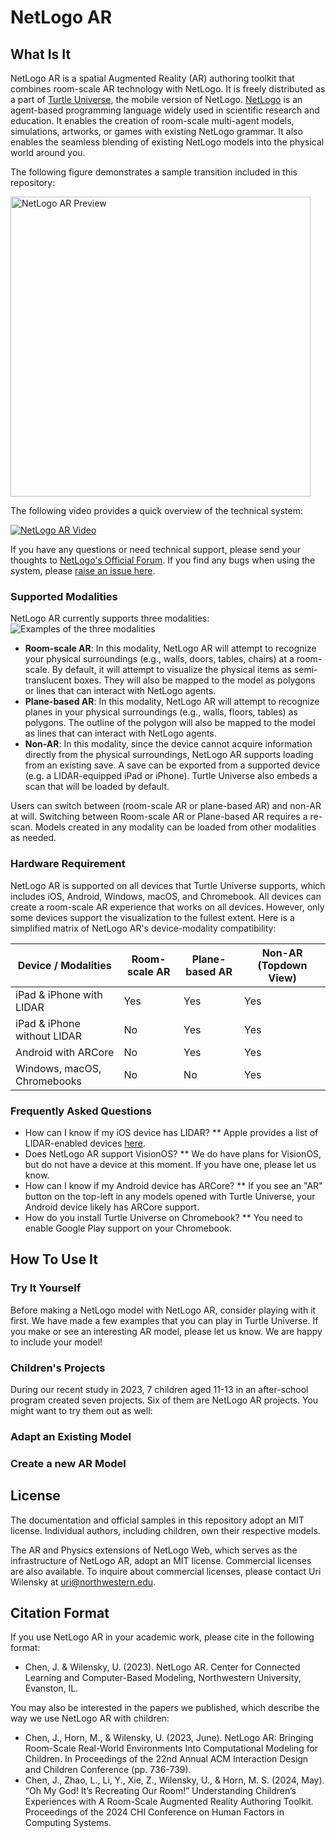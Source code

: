 # NetLogo AR
## What Is It
NetLogo AR is a spatial Augmented Reality (AR) authoring toolkit that combines room-scale AR technology with NetLogo. It is freely distributed as a part of [Turtle Universe](https://turtlesim.com/products/turtle-universe/), the mobile version of NetLogo. [NetLogo](https://ccl.northwestern.edu/netlogo/) is an agent-based programming language widely used in scientific research and education. It enables the creation of room-scale multi-agent models, simulations, artworks, or games with existing NetLogo grammar. It also enables the seamless blending of existing NetLogo models into the physical world around you. 

The following figure demonstrates a sample transition included in this repository:

<img src="https://github.com/NetLogo-Mobile/NetLogo-AR/assets/12299703/a81825d8-165f-426e-8445-df0b270044da" alt="NetLogo AR Preview" width="480"/>

The following video provides a quick overview of the technical system:

[![NetLogo AR Video](https://img.youtube.com/vi/xJcEGpp6rCE/0.jpg)](https://www.youtube.com/watch?v=xJcEGpp6rCE "Everything Is AWESOME")

If you have any questions or need technical support, please send your thoughts to [NetLogo's Official Forum](https://community.netlogo.org/). If you find any bugs when using the system, please [raise an issue here](https://github.com/NetLogo-Mobile/NetLogo-AR/issues).

### Supported Modalities
NetLogo AR currently supports three modalities:
![Examples of the three modalities](https://github.com/NetLogo-Mobile/NetLogo-AR/assets/12299703/6b7a71a5-3220-42c0-9841-3305d669fca8)
* **Room-scale AR**: In this modality, NetLogo AR will attempt to recognize your physical surroundings (e.g., walls, doors, tables, chairs) at a room-scale. By default, it will attempt to visualize the physical items as semi-translucent boxes. They will also be mapped to the model as polygons or lines that can interact with NetLogo agents.
* **Plane-based AR**: In this modality, NetLogo AR will attempt to recognize planes in your physical surroundings (e.g., walls, floors, tables) as polygons. The outline of the polygon will also be mapped to the model as lines that can interact with NetLogo agents.
* **Non-AR**: In this modality, since the device cannot acquire information directly from the physical surroundings, NetLogo AR supports loading from an existing save. A save can be exported from a supported device (e.g. a LIDAR-equipped iPad or iPhone). Turtle Universe also embeds a scan that will be loaded by default.

Users can switch between (room-scale AR or plane-based AR) and non-AR at will. Switching between Room-scale AR or Plane-based AR requires a re-scan. Models created in any modality can be loaded from other modalities as needed. 

### Hardware Requirement
NetLogo AR is supported on all devices that Turtle Universe supports, which includes iOS, Android, Windows, macOS, and Chromebook. All devices can create a room-scale AR experience that works on all devices. However, only some devices support the visualization to the fullest extent. Here is a simplified matrix of NetLogo AR's device-modality compatibility:

| Device / Modalities         | Room-scale AR | Plane-based AR | Non-AR (Topdown View) |
|-----------------------------|---------------|----------------|-----------------------|
| iPad & iPhone with LIDAR    | Yes           | Yes            | Yes                   |
| iPad & iPhone without LIDAR | No            | Yes            | Yes                   |
| Android with ARCore         | No            | Yes            | Yes                   |
| Windows, macOS, Chromebooks | No            | No             | Yes                   |

### Frequently Asked Questions
* How can I know if my iOS device has LIDAR?
** Apple provides a list of LIDAR-enabled devices [here](https://support.apple.com/en-us/102468#ipad).
* Does NetLogo AR support VisionOS?
** We do have plans for VisionOS, but do not have a device at this moment. If you have one, please let us know. 
* How can I know if my Android device has ARCore?
** If you see an "AR" button on the top-left in any models opened with Turtle Universe, your Android device likely has ARCore support.
* How do you install Turtle Universe on Chromebook?
** You need to enable Google Play support on your Chromebook.

## How To Use It
### Try It Yourself
Before making a NetLogo model with NetLogo AR, consider playing with it first. We have made a few examples that you can play in Turtle Universe. If you make or see an interesting AR model, please let us know. We are happy to include your model!

### Children's Projects
During our recent study in 2023, 7 children aged 11-13 in an after-school program created seven projects. Six of them are NetLogo AR projects. You might want to try them out as well:

### Adapt an Existing Model

### Create a new AR Model

## License
The documentation and official samples in this repository adopt an MIT license. Individual authors, including children, own their respective models. 

The AR and Physics extensions of NetLogo Web, which serves as the infrastructure of NetLogo AR, adopt an MIT license. Commercial licenses are also available. To inquire about commercial licenses, please contact Uri Wilensky at uri@northwestern.edu.

## Citation Format
If you use NetLogo AR in your academic work, please cite in the following format:
* Chen, J. & Wilensky, U. (2023). NetLogo AR. Center for Connected Learning and Computer-Based Modeling, Northwestern University, Evanston, IL.

You may also be interested in the papers we published, which describe the way we use NetLogo AR with children:
* Chen, J., Horn, M., & Wilensky, U. (2023, June). NetLogo AR: Bringing Room-Scale Real-World Environments Into Computational Modeling for Children. In Proceedings of the 22nd Annual ACM Interaction Design and Children Conference (pp. 736-739).
* Chen, J., Zhao, L., Li, Y., Xie, Z., Wilensky, U., & Horn, M. S. (2024, May). “Oh My God! It’s Recreating Our Room!” Understanding Children’s Experiences with A Room-Scale Augmented Reality Authoring Toolkit. Proceedings of the 2024 CHI Conference on Human Factors in Computing Systems.
